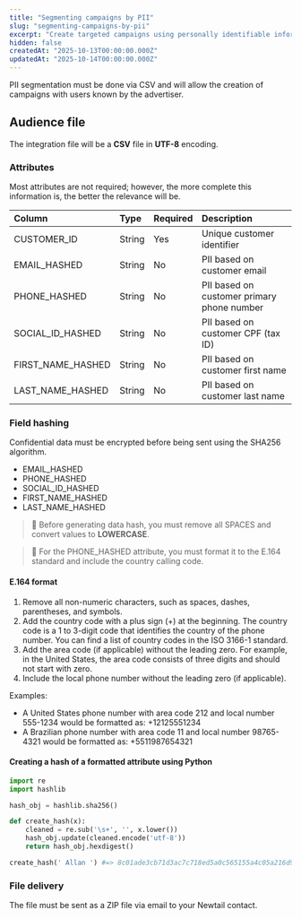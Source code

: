 ```yaml
---
title: "Segmenting campaigns by PII"
slug: "segmenting-campaigns-by-pii"
excerpt: "Create targeted campaigns using personally identifiable information through secure CSV file integration."
hidden: false
createdAt: "2025-10-13T00:00:00.000Z"
updatedAt: "2025-10-14T00:00:00.000Z"
---
```

PII segmentation must be done via CSV and will allow the creation of campaigns with users known by the advertiser.

## Audience file

The integration file will be a **CSV** file in **UTF-8** encoding.

### Attributes

Most attributes are not required; however, the more complete this information is, the better the relevance will be.

| Column            | Type   | Required | Description                                  |
| :---------------- | :----- | :------- | :------------------------------------------- |
| CUSTOMER_ID       | String | Yes      | Unique customer identifier                   |
| EMAIL_HASHED      | String | No       | PII based on customer email                  |
| PHONE_HASHED      | String | No       | PII based on customer primary phone number   |
| SOCIAL_ID_HASHED  | String | No       | PII based on customer CPF (tax ID)          |
| FIRST_NAME_HASHED | String | No       | PII based on customer first name             |
| LAST_NAME_HASHED  | String | No       | PII based on customer last name              |

### Field hashing

Confidential data must be encrypted before being sent using the SHA256 algorithm.

- EMAIL_HASHED
- PHONE_HASHED
- SOCIAL_ID_HASHED
- FIRST_NAME_HASHED
- LAST_NAME_HASHED

> 📘 Before generating data hash, you must remove all SPACES and convert values to **LOWERCASE**.

> 🚧 For the PHONE_HASHED attribute, you must format it to the E.164 standard and include the country calling code.

#### E.164 format

1. Remove all non-numeric characters, such as spaces, dashes, parentheses, and symbols.
2. Add the country code with a plus sign (+) at the beginning. The country code is a 1 to 3-digit code that identifies the country of the phone number. You can find a list of country codes in the ISO 3166-1 standard.
3. Add the area code (if applicable) without the leading zero. For example, in the United States, the area code consists of three digits and should not start with zero.
4. Include the local phone number without the leading zero (if applicable).

Examples:

- A United States phone number with area code 212 and local number 555-1234 would be formatted as: +12125551234
- A Brazilian phone number with area code 11 and local number 98765-4321 would be formatted as: +5511987654321

#### Creating a hash of a formatted attribute using Python

```python
import re
import hashlib

hash_obj = hashlib.sha256()

def create_hash(x):
    cleaned = re.sub('\s+', '', x.lower())
    hash_obj.update(cleaned.encode('utf-8'))
    return hash_obj.hexdigest()

create_hash(' Allan ') #=> 8c01ade3cb71d3ac7c718ed5a0c565155a4c05a216d9e59013c5d7b49e916914
```

### File delivery

The file must be sent as a ZIP file via email to your Newtail contact.
